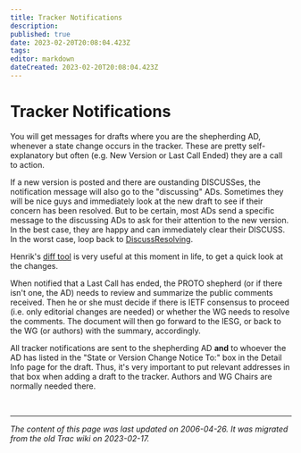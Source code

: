 ```yaml
---
title: Tracker Notifications
description: 
published: true
date: 2023-02-20T20:08:04.423Z
tags: 
editor: markdown
dateCreated: 2023-02-20T20:08:04.423Z
---
```


# Tracker Notifications

You will get messages for drafts where you are the shepherding AD, whenever a state change occurs in the tracker. These are pretty self-explanatory but often (e.g. New Version or Last Call Ended) they are a call to action.

If a new version is posted and there are oustanding DISCUSSes, the notification message will also go to the "discussing" ADs. Sometimes they will be nice guys and immediately look at the new draft to see if their concern has been resolved. But to be certain, most ADs send a specific message to the discussing ADs to ask for their attention to the new version. In the best case, they are happy and can immediately clear their DISCUSS. In the worst case, loop back to [DiscussResolving](/group/iesg/discussresolving).

Henrik's [diff tool](http://tools.ietf.org/tools/rfcdiff/rfcdiff.pyht) is very useful at this moment in life, to get a quick look at the changes.

When notified that a Last Call has ended, the PROTO shepherd (or if there isn't one, the AD) needs to review and summarize the public comments received. Then he or she must decide if there is IETF consensus to proceed (i.e. only editorial changes are needed) or whether the WG needs to resolve the comments. The document will then go forward to the IESG, or back to the WG (or authors) with the summary, accordingly.

All tracker notifications are sent to the shepherding AD **and** to whoever the AD has listed in the "State or Version Change Notice To:" box in the Detail Info page for the draft. Thus, it's very important to put relevant addresses in that box when adding a draft to the tracker. Authors and WG Chairs are normally needed there. 

&nbsp;
&nbsp;
&nbsp;

---

*The content of this page was last updated on 2006-04-26. It was migrated from the old Trac wiki on 2023-02-17.*